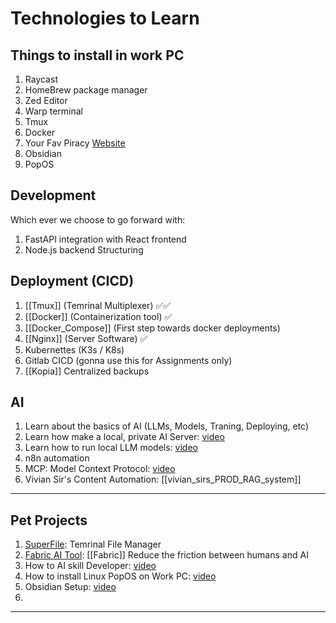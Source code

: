 # Technologies to Learn

## Things to install in work PC

1. Raycast
2. HomeBrew package manager
3. Zed Editor
4. Warp terminal
5. Tmux
6. Docker
7. Your Fav Piracy [Website](https://fmhy.net/beginners-guide#movies-shows)
8. Obsidian
9. PopOS

## Development

Which ever we choose to go forward with:
1. FastAPI integration with React frontend
2. Node.js backend Structuring

## Deployment (CICD)


1. [[Tmux]] (Temrinal Multiplexer) ✅✅
2. [[Docker]] (Containerization tool) ✅
3. [[Docker_Compose]] (First step towards docker deployments)
4. [[Nginx]] (Server Software) ✅
5. Kubernettes (K3s / K8s)
6. Gitlab CICD (gonna use this for Assignments only)
7. [[Kopia]] Centralized backups

## AI

1. Learn about the basics of AI (LLMs, Models, Traning, Deploying, etc)
2. Learn how make a local, private AI Server: [video](https://www.youtube.com/watch?v=Wjrdr0NU4Sk)
3. Learn how to run local LLM models: [video](https://www.youtube.com/watch?v=7TR-FLWNVHY)
4. n8n automation
5. MCP: Model Context Protocol: [video](https://www.youtube.com/watch?v=GuTcle5edjk)
6. Vivian Sir's Content Automation: [[vivian_sirs_PROD_RAG_system]]

---

## Pet Projects
1. [SuperFile](https://github.com/yorukot/superfile): Temrinal File Manager
2. [Fabric AI Tool](https://www.youtube.com/watch?v=UbDyjIIGaxQ): [[Fabric]] Reduce the friction between humans and AI
3. How to AI skill Developer: [video](https://www.youtube.com/watch?v=eqrq5pTqFgc)
4. How to install Linux PopOS on Work PC: [video](https://www.youtube.com/watch?v=_Ua-d9OeUOg)
5. Obsidian Setup: [video](https://www.youtube.com/watch?v=3ccktMJ1YHI)
6. 

---
